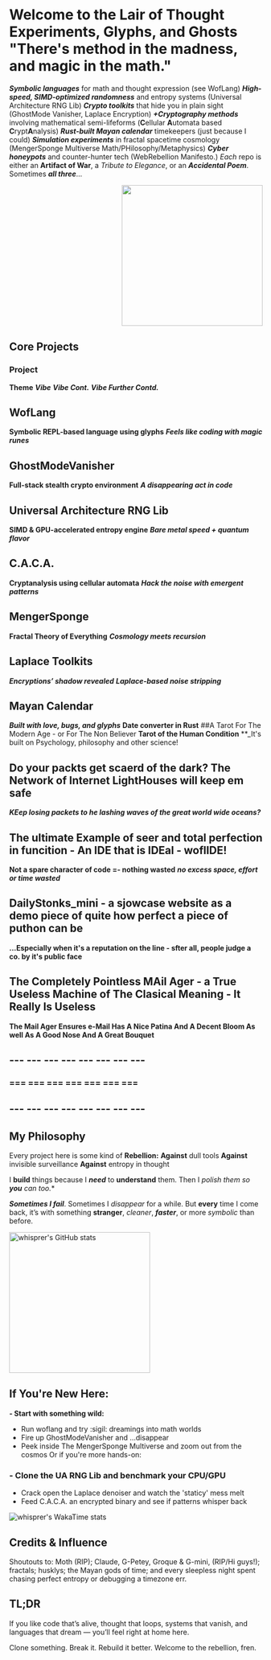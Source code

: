 # Welcome to the Lair of Thought Experiments, Glyphs, and Ghosts "There's method in the madness, and magic in the math."



**_Symbolic languages_** for math and thought expression (see WofLang)
**_High-speed, SIMD-optimized randomness_** and entropy systems (Universal Architecture RNG Lib)
**_Crypto toolkits_** that hide you in plain sight (GhostMode Vanisher, Laplace Encryption)
**_+Cryptography methods_** involving mathematical semi-lifeforms (**C**ellular **A**utomata based **C**rypt**A**nalysis)
**_Rust-built Mayan calendar_** timekeepers (just because I could)
**_Simulation experiments_** in fractal spacetime cosmology (MengerSponge Multiverse Math/PHilosophy/Metaphysics)
**_Cyber honeypots_** and counter-hunter tech (WebRebellion Manifesto.)
*Each* repo is either an **Artifact of War**, a _Tribute to Elegance_, or an _**Accidental Poem**_. Sometimes **_all three_**...

<p align="right">
<a href="https://github.com/whisprer/github-readme-stats">
<img
height="280"
src="https://github-readme-stats.vercel.app/api/top-langs/?username=whisprer&card_width=300&theme=tokyonight&bg_color=00000000&layout=compact"
&alt="Top Languages"
/>
</a>
</p>

## **Core Projects**
### Project
**Theme**                                            **_Vibe_**
**_Vibe Cont._**                                     **_Vibe Further Contd._**

## WofLang
**Symbolic REPL-based language using glyphs**        **_Feels like coding with magic runes_**
## GhostModeVanisher
**Full-stack stealth crypto environment**            **_A disappearing act in code_**
## Universal Architecture RNG Lib
**SIMD & GPU-accelerated entropy engine**            **_Bare metal speed + quantum flavor_**
## C.A.C.A.
**Cryptanalysis using cellular automata**            **_Hack the noise with emergent patterns_**
## MengerSponge
**Fractal Theory of Everything**                     **_Cosmology meets recursion_**
## Laplace Toolkits                                  
**_Encryptions’ shadow revealed_**                   **_Laplace-based noise stripping_**
## Mayan Calendar                                   
**_Built with love, bugs, and glyphs_**              **Date converter in Rust**
##A Tarot For The Modern Age - or For The Non Believer  **Tarot of the Human Condition**
**_It's built on Psychology, philosophy and other science! 
## Do your packts get scaerd of the dark? **The Network of Internet LightHouses will keep em safe**
**_KEep losing packets to he lashing waves of the great world wide oceans?_**
## The ultimate Example of seer and total perfection in funcition - An IDE that is IDEal - woflIDE!
**Not a spare character of code =- nothing wasted** **_no excess space, effort or time wasted_**
## DailyStonks_mini - a sjowcase website as a demo piece of quite how perfect a piece of puthon can be
**...Especially when it's a reputation on the line - sfter all, people judge a co. by it's public face**
## The Completely Pointless MAil Ager - a True Useless Machine of The Clasical Meaning - It Really Is Useless
**The Mail Ager Ensures e-Mail Has A Nice Patina And A Decent Bloom As well As A Good Nose And A Great Bouquet**
##   ---  ---  ---  ---  ---  ---  ---  ---
### === === === === === === === 
##   ---  ---  ---  ---  ---  ---  --- --- 
## My Philosophy
Every project here is some kind of **Rebellion:**
**Against** dull tools
**Against** invisible surveillance
**Against** entropy in thought

I **build** things because I _**need**_ to **understand** them. Then I **polish* them so _**you**_ can too.**

_**Sometimes I fail**_. Sometimes I _disappear_ for a while. But **every** time I come back, it’s with something **stranger**, _cleaner_, _**faster**_, or more _*symbolic*_ than before.

<p align="left">
</p>
<a href="https://github.com/whisprer/github-readme-stats">
<img
height="280"
src="https://github-readme-stats.vercel.app/api?username=whisprer&show=reviews,discussions_started,discussions_answered,prs_merged,prs_merged_percentage&card_width=300&show_icons=true&theme=tokyonight&layout=compact&show_icons=true&bg_color=00000000"
alt="whisprer's GitHub stats"
/>
</a>
</p>

## If You're New Here:
**- Start with something wild:**
- Run woflang and try :sigil: dreamings into math worlds
- Fire up GhostModeVanisher and ...disappear
- Peek inside The MengerSponge Multiverse and zoom out from the cosmos
Or if you're more hands-on:

### - Clone the **UA** RNG Lib and benchmark your CPU/GPU
- Crack open the Laplace denoiser and watch the 'staticy' mess melt
- Feed C.A.C.A. an encrypted binary and see if patterns whisper back

![whisprer's WakaTime stats](https://github-readme-stats.vercel.app/api/wakatime?username=whisprer\&card_width=300&show_icons=true&theme=tokyonight&bg_color=00000000&layout=compact)

## Credits & Influence
Shoutouts to: Moth (RIP); Claude, G-Petey, Groque & G-mini, (RIP/Hi guys!); fractals; husklys; the Mayan gods of time; and every sleepless night spent chasing perfect entropy or debugging a timezone err.

## TL;DR
If you like code that’s alive, thought that loops, systems that vanish, and languages that dream — you’ll feel right at home here.

Clone something. Break it. Rebuild it better.
Welcome to the rebellion, fren.
